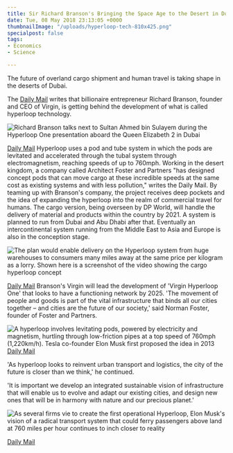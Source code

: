 ```yaml
---
title: Sir Richard Branson's Bringing the Space Age to the Desert in Dubai
date: Tue, 08 May 2018 23:13:05 +0000
thumbnailImage: "/uploads/hyperloop-tech-810x425.png"
specialpost: false
tags:
- Economics
- Science

---
```

The future of overland cargo shipment and human travel is taking shape in the deserts of Dubai.

The [Daily Mail](http://www.dailymail.co.uk/sciencetech/article-5698851/Richard-Branson-reveals-vision-760mph-Hyperloop-freight-train.html) writes that billionaire entrepreneur Richard Branson, founder and CEO of Virgin, is getting behind the development of what is called hyperloop technology. 

![Richard Branson talks next to Sultan Ahmed bin Sulayem during the Hyperloop One presentation aboard the Queen Elizabeth 2 in Dubai](http://newsattorneys.staging.wpengine.com/wp-content/uploads/2018/05/4BEFE96000000578-5698851-image-a-33_1525682327146.jpg) 

[Daily Mail](http://www.dailymail.co.uk/sciencetech/article-5698851/Richard-Branson-reveals-vision-760mph-Hyperloop-freight-train.html) Hyperloop uses a pod and tube system in which the pods are levitated and accelerated through the tubal system through electromagnetism, reaching speeds of up to 760mph. Working in the desert kingdom, a company called Architect Foster and Partners "has designed concept pods that can move cargo at these incredible speeds at the same cost as existing systems and with less pollution," writes the Daily Mail. By teaming up with Branson's company, the project receives deep pockets and the idea of expanding the hyperloop into the realm of commercial travel for humans. The cargo version, being overseen by DP World, will handle the delivery of material and products within the country by 2021. A system is planned to run from Dubai and Abu Dhabi after that. Eventually an intercontinental system running from the Middle East to Asia and Europe is also in the conception stage.

 ![The plan would enable delivery on the Hyperloop system from huge warehouses to consumers many miles away at the same price per kilogram as a lorry. Shown here is a screenshot of the video showing the cargo hyperloop concept](http://newsattorneys.staging.wpengine.com/wp-content/uploads/2018/05/4BEFDEDC00000578-5698851-image-a-21_1525681979076.jpg) 

[Daily Mail](http://www.dailymail.co.uk/sciencetech/article-5698851/Richard-Branson-reveals-vision-760mph-Hyperloop-freight-train.html) Branson's Virgin will lead the development of 'Virgin Hyperloop One' that looks to have a functioning network by 2025. 'The movement of people and goods is part of the vital infrastructure that binds all our cities together – and cities are the future of our society,' said Norman Foster, founder of Foster and Partners. 

![A hyperloop involves levitating pods, powered by electricity and magnetism, hurtling through low-friction pipes at a top speed of 760mph (1,220km/h). Tesla co-founder Elon Musk first proposed the idea in 2013](http://newsattorneys.staging.wpengine.com/wp-content/uploads/2018/05/4BEFDEE400000578-5698851-image-a-18_1525681935087.jpg) [Daily Mail](http://www.dailymail.co.uk/sciencetech/article-5698851/Richard-Branson-reveals-vision-760mph-Hyperloop-freight-train.html)

'As hyperloop looks to reinvent urban transport and logistics, the city of the future is closer than we think,' he continued.

'It is important we develop an integrated sustainable vision of infrastructure that will enable us to evolve and adapt our existing cities, and design new ones that will be in harmony with nature and our precious planet.'

![As several firms vie to create the first operational Hyperloop, Elon Musk's vision of a radical transport system that could ferry passengers above land at 760 miles per hour continues to inch closer to reality](http://newsattorneys.staging.wpengine.com/wp-content/uploads/2018/05/4242848400000578-4689808-image-a-9_1499873989336.jpg) 

[Daily Mail](http://www.dailymail.co.uk/sciencetech/article-5698851/Richard-Branson-reveals-vision-760mph-Hyperloop-freight-train.html)